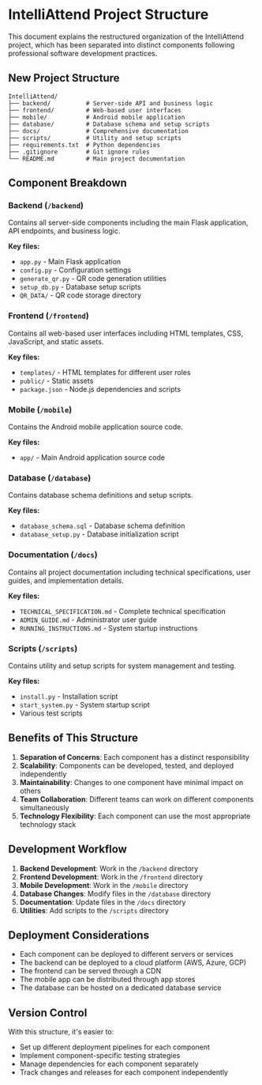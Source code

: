 # IntelliAttend Project Structure

This document explains the restructured organization of the IntelliAttend project, which has been separated into distinct components following professional software development practices.

## New Project Structure

```
IntelliAttend/
├── backend/          # Server-side API and business logic
├── frontend/         # Web-based user interfaces
├── mobile/           # Android mobile application
├── database/         # Database schema and setup scripts
├── docs/             # Comprehensive documentation
├── scripts/          # Utility and setup scripts
├── requirements.txt  # Python dependencies
├── .gitignore        # Git ignore rules
└── README.md         # Main project documentation
```

## Component Breakdown

### Backend (`/backend`)
Contains all server-side components including the main Flask application, API endpoints, and business logic.

**Key files:**
- `app.py` - Main Flask application
- `config.py` - Configuration settings
- `generate_qr.py` - QR code generation utilities
- `setup_db.py` - Database setup scripts
- `QR_DATA/` - QR code storage directory

### Frontend (`/frontend`)
Contains all web-based user interfaces including HTML templates, CSS, JavaScript, and static assets.

**Key files:**
- `templates/` - HTML templates for different user roles
- `public/` - Static assets
- `package.json` - Node.js dependencies and scripts

### Mobile (`/mobile`)
Contains the Android mobile application source code.

**Key files:**
- `app/` - Main Android application source code

### Database (`/database`)
Contains database schema definitions and setup scripts.

**Key files:**
- `database_schema.sql` - Database schema definition
- `database_setup.py` - Database initialization script

### Documentation (`/docs`)
Contains all project documentation including technical specifications, user guides, and implementation details.

**Key files:**
- `TECHNICAL_SPECIFICATION.md` - Complete technical specification
- `ADMIN_GUIDE.md` - Administrator user guide
- `RUNNING_INSTRUCTIONS.md` - System startup instructions

### Scripts (`/scripts`)
Contains utility and setup scripts for system management and testing.

**Key files:**
- `install.py` - Installation script
- `start_system.py` - System startup script
- Various test scripts

## Benefits of This Structure

1. **Separation of Concerns**: Each component has a distinct responsibility
2. **Scalability**: Components can be developed, tested, and deployed independently
3. **Maintainability**: Changes to one component have minimal impact on others
4. **Team Collaboration**: Different teams can work on different components simultaneously
5. **Technology Flexibility**: Each component can use the most appropriate technology stack

## Development Workflow

1. **Backend Development**: Work in the `/backend` directory
2. **Frontend Development**: Work in the `/frontend` directory
3. **Mobile Development**: Work in the `/mobile` directory
4. **Database Changes**: Modify files in the `/database` directory
5. **Documentation**: Update files in the `/docs` directory
6. **Utilities**: Add scripts to the `/scripts` directory

## Deployment Considerations

- Each component can be deployed to different servers or services
- The backend can be deployed to a cloud platform (AWS, Azure, GCP)
- The frontend can be served through a CDN
- The mobile app can be distributed through app stores
- The database can be hosted on a dedicated database service

## Version Control

With this structure, it's easier to:
- Set up different deployment pipelines for each component
- Implement component-specific testing strategies
- Manage dependencies for each component separately
- Track changes and releases for each component independently